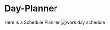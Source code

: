 # Day-Planner
Here is a Schedule Planner
![work day schedule](https://user-images.githubusercontent.com/82125077/123021231-b3858700-d3a1-11eb-986a-1444c016b966.png)
